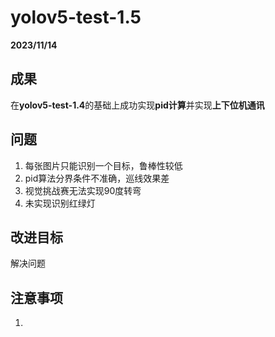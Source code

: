 # yolov5-test-1.5

**2023/11/14**

## 成果

在**yolov5-test-1.4**的基础上成功实现**pid计算**并实现**上下位机通讯**

## 问题

1. 每张图片只能识别一个目标，鲁棒性较低
1. pid算法分界条件不准确，巡线效果差
1. 视觉挑战赛无法实现90度转弯
1. 未实现识别红绿灯

## 改进目标

解决问题

## 注意事项

1. 

